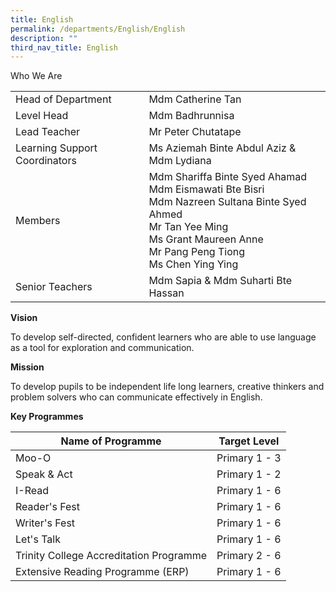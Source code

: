 ```yaml
---
title: English
permalink: /departments/English/English
description: ""
third_nav_title: English
---
```


Who We Are



|  |  | 
| -------- | -------- | 
| Head of Department   | Mdm Catherine Tan     | 
| Level Head| Mdm Badhrunnisa
| Lead Teacher | Mr Peter Chutatape
| Learning Support Coordinators | Ms Aziemah Binte Abdul Aziz & Mdm Lydiana
| Members | Mdm Shariffa Binte Syed Ahamad  <br>Mdm Eismawati Bte Bisri<br>Mdm Nazreen Sultana Binte Syed Ahmed<br>Mr Tan Yee Ming<br>Ms Grant Maureen Anne <br>Mr Pang Peng Tiong<br>Ms Chen Ying Ying
| Senior Teachers | Mdm Sapia & Mdm Suharti Bte Hassan

**Vision**

To develop self-directed, confident learners who are able to use language as a tool for exploration and communication.  
  

**Mission**

To develop pupils to be independent life long learners, creative thinkers and problem solvers who can communicate effectively in English.

**Key Programmes**



| Name of Programme | Target Level | 
| -------- | -------- | 
| Moo-O     | Primary 1 - 3    | 
| Speak & Act | Primary 1 - 2
| I-Read | Primary 1 - 6 
| Reader's Fest | Primary 1 - 6
| Writer's Fest | Primary 1 - 6 
| Let's Talk | Primary 1 - 6
| Trinity College Accreditation Programme | Primary 2 - 6
| Extensive Reading Programme (ERP) | Primary 1 - 6


